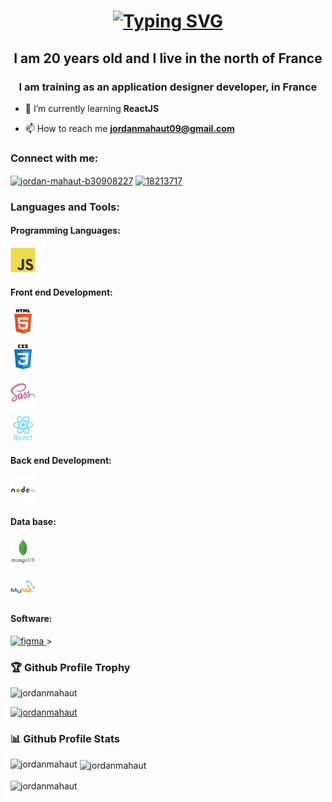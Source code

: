 <h1 align="center"><a href="https://git.io/typing-svg"><img src="https://readme-typing-svg.demolab.com?font=Fira+Code&pause=1000&color=3115F7&center=true&vCenter=true&width=435&lines=Hi+%F0%9F%91%8B%2C+I'm+Mahaut+Jordan" alt="Typing SVG" /></a></h1>
<h2 align="center">I am 20 years old and I live in the north of France</h2>
<h3 align="center">I am training as an application designer developer, in France</h3>

- 🌱 I’m currently learning **ReactJS**

- 📫 How to reach me **jordanmahaut09@gmail.com**

<h3 align="left">Connect with me:</h3>
<p align="left">
<a href="https://linkedin.com/in/jordan-mahaut-b30908227" target="blank"><img align="center" src="https://raw.githubusercontent.com/rahuldkjain/github-profile-readme-generator/master/src/images/icons/Social/linked-in-alt.svg" alt="jordan-mahaut-b30908227" height="30" width="40" /></a>
<a href="https://stackoverflow.com/users/18213717" target="blank"><img align="center" src="https://raw.githubusercontent.com/rahuldkjain/github-profile-readme-generator/master/src/images/icons/Social/stack-overflow.svg" alt="18213717" height="30" width="40" /></a>
</p>

<h3 align="left">Languages and Tools:</h3>
<h4 align="left">Programming Languages:</h4>
<p align="left"> <a href="https://developer.mozilla.org/en-US/docs/Web/JavaScript" target="_blank" rel="noreferrer"> <img src="https://raw.githubusercontent.com/devicons/devicon/master/icons/javascript/javascript-original.svg" alt="javascript" width="40" height="40"/> </a> </p>

<h4 align="left">Front end Development:</h4>
<p align="left"> 
<a href="https://www.w3.org/html/" target="_blank" rel="noreferrer"> <img src="https://raw.githubusercontent.com/devicons/devicon/master/icons/html5/html5-original-wordmark.svg" alt="html5" width="40" height="40"/> </a>

<a href="https://www.w3schools.com/css/" target="_blank" rel="noreferrer"> <img src="https://raw.githubusercontent.com/devicons/devicon/master/icons/css3/css3-original-wordmark.svg" alt="css3" width="40" height="40"/> </a>

<a href="https://sass-lang.com" target="_blank" rel="noreferrer"> <img src="https://raw.githubusercontent.com/devicons/devicon/master/icons/sass/sass-original.svg" alt="sass" width="40" height="40"/> </a>

<a href="https://reactjs.org/" target="_blank" rel="noreferrer"> <img src="https://raw.githubusercontent.com/devicons/devicon/master/icons/react/react-original-wordmark.svg" alt="react" width="40" height="40"/> </a>

</p>

<h4 align="left">Back end Development:</h4>
<p align="left">
<a href="https://nodejs.org" target="_blank" rel="noreferrer"> <img src="https://raw.githubusercontent.com/devicons/devicon/master/icons/nodejs/nodejs-original-wordmark.svg" alt="nodejs" width="40" height="40"/> </a>
</p>

<h4 align="left">Data base:</h4>
<p align="left">
<a href="https://www.mongodb.com/" target="_blank" rel="noreferrer"> <img src="https://raw.githubusercontent.com/devicons/devicon/master/icons/mongodb/mongodb-original-wordmark.svg" alt="mongodb" width="40" height="40"/> </a>

<a href="https://www.mysql.com/" target="_blank" rel="noreferrer"> <img src="https://raw.githubusercontent.com/devicons/devicon/master/icons/mysql/mysql-original-wordmark.svg" alt="mysql" width="40" height="40"/> </a>
</p>

<h4 align="left">Software:</h4>
<p align="left">
<a href="https://www.figma.com/" target="_blank" rel="noreferrer"> <img src="https://www.vectorlogo.zone/logos/figma/figma-icon.svg" alt="figma" width="40" height="40"/> </a> > 
</p>

<h3 align="left">🏆 Github Profile Trophy</h3>
<p align="left"> <img src="https://komarev.com/ghpvc/?username=jordanmahaut&label=Profile%20views&color=0e75b6&style=flat" alt="jordanmahaut" /> </p>

<p align="left"> <a href="https://github.com/ryo-ma/github-profile-trophy"><img src="https://github-profile-trophy.vercel.app/?username=jordanmahaut" alt="jordanmahaut" /></a> </p>

<h3 align="left">📊 Github Profile Stats</h3>

<p><img align="left" src="https://github-readme-stats.vercel.app/api/top-langs?username=jordanmahaut&show_icons=true&locale=en&layout=compact" alt="jordanmahaut" /></p>

<p>&nbsp;<img align="center" src="https://github-readme-stats.vercel.app/api?username=jordanmahaut&show_icons=true&locale=en" alt="jordanmahaut" /></p>

<p><img align="center" src="https://github-readme-streak-stats.herokuapp.com/?user=jordanmahaut&" alt="jordanmahaut" /></p>
